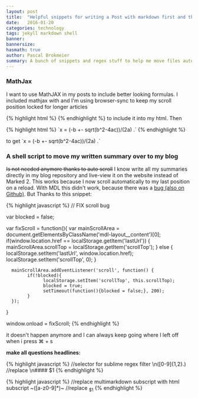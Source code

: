 ```yaml
---
layout: post
title:  "Helpful snippets for writing a Post with markdown first and then moving it to a jekyll blog"
date:   2016-01-20
categories: technology
tags: jekyll markdown shell
banner:
bannersize:
hasmath: true
author: Pascal Brokmeier
summary: A bunch of snippets and regex stuff to help me move files automatically after I am done summarising university classes.
---
```


### MathJax

I want to use MathJAX in my posts to include better looking formulas. I included mathjax with and I'm using browser-sync to keep my scroll position locked for longer articles

{% highlight html %}
    <script type="text/javascript" async src="https://cdn.mathjax.org/mathjax/latest/MathJax.js?config=TeX-MML-AM_CHTML"></script>
{% endhighlight %}
to include it into my html. Then 

{% highlight html %}
  \`x = (-b +- sqrt(b^2-4ac))/(2a) .\`
{% endhighlight %}

to get
\`x = (-b +- sqrt(b^2-4ac))/(2a) .\`



### A shell script to move my written summary over to my blog

<del>Is not needed anymore thanks to auto scroll</del>
I know write all my summaries directly in my blog repository and live-view it on the website instead of Marked 2. This works because I now scroll automatically to my last position on a reload. With MDL this didn't work, because there was a [bug (also on Github)](https://github.com/google/material-design-lite/issues/1120). But Thanks to this snippet:

{% highlight javascript %}
// FIX scroll bug

var blocked = false;

var fixScroll = function(){
      var mainScrollArea = document.getElementsByClassName('mdl-layout__content')[0];
      if(window.location.href == localStorage.getItem('lastUrl')) {
                  mainScrollArea.scrollTop = localStorage.getItem('scrollTop');
            } else {
                  localStorage.setItem('lastUrl', window.location.href);
                  localStorage.setItem('scrollTop', 0);
            }

      mainScrollArea.addEventListener('scroll', function() {
            if(!blocked){
                  localStorage.setItem('scrollTop', this.scrollTop);
                  blocked = true;
                  setTimeout(function(){blocked = false;}, 200);    
            } 
      });
}

window.onload = fixScroll;
{% endhighlight %}

it doesn't happen anymore and I can always keep going where I left off when i press ⌘ + s

**make all questions headlines:**

{% highlight javascript %}
//selector for sublime regex filter
\n([0-9]{1,2}\.)
//replace
\n#### $1
{% endhighlight %}


{% highlight javascript %}
//replace multimarkdown subscript with html subscript
~([a-z0-9]*)~
//replace
<sub>$1</sub>
{% endhighlight %}

